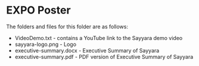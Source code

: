 # EXPO Poster

The folders and files for this folder are as follows:

- VideoDemo.txt - contains a YouTube link to the Sayyara demo video
- sayyara-logo.png - Logo
- executive-summary.docx - Executive Summary of Sayyara 
- executive-summary.pdf - PDF version of Executive Summary of Sayyara
